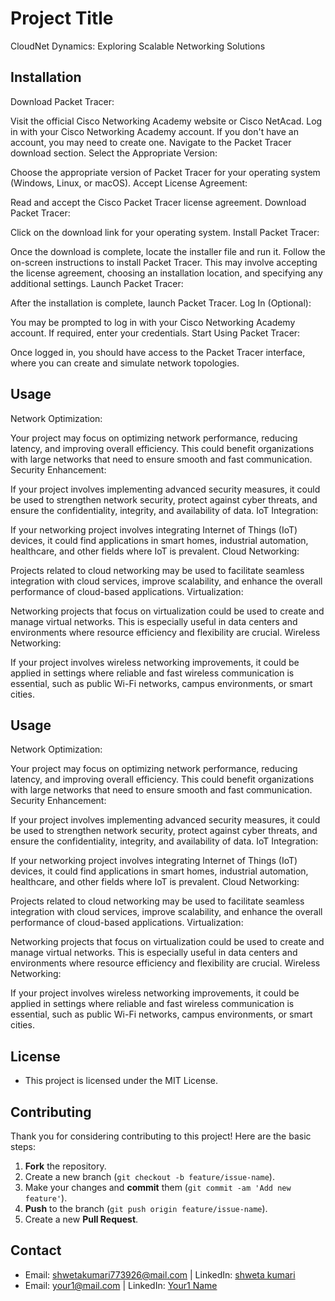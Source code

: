 # Project Title

CloudNet Dynamics: Exploring Scalable Networking Solutions

## Installation
 
Download Packet Tracer:

Visit the official Cisco Networking Academy website or Cisco NetAcad.
Log in with your Cisco Networking Academy account. If you don't have an account, you may need to create one.
Navigate to the Packet Tracer download section.
Select the Appropriate Version:

Choose the appropriate version of Packet Tracer for your operating system (Windows, Linux, or macOS).
Accept License Agreement:

Read and accept the Cisco Packet Tracer license agreement.
Download Packet Tracer:

Click on the download link for your operating system.
Install Packet Tracer:

Once the download is complete, locate the installer file and run it.
Follow the on-screen instructions to install Packet Tracer. This may involve accepting the license agreement, choosing an installation location, and specifying any additional settings.
Launch Packet Tracer:

After the installation is complete, launch Packet Tracer.
Log In (Optional):

You may be prompted to log in with your Cisco Networking Academy account. If required, enter your credentials.
Start Using Packet Tracer:

Once logged in, you should have access to the Packet Tracer interface, where you can create and simulate network topologies.


## Usage

Network Optimization:

Your project may focus on optimizing network performance, reducing latency, and improving overall efficiency. This could benefit organizations with large networks that need to ensure smooth and fast communication.
Security Enhancement:

If your project involves implementing advanced security measures, it could be used to strengthen network security, protect against cyber threats, and ensure the confidentiality, integrity, and availability of data.
IoT Integration:

If your networking project involves integrating Internet of Things (IoT) devices, it could find applications in smart homes, industrial automation, healthcare, and other fields where IoT is prevalent.
Cloud Networking:

Projects related to cloud networking may be used to facilitate seamless integration with cloud services, improve scalability, and enhance the overall performance of cloud-based applications.
Virtualization:

Networking projects that focus on virtualization could be used to create and manage virtual networks. This is especially useful in data centers and environments where resource efficiency and flexibility are crucial.
Wireless Networking:

If your project involves wireless networking improvements, it could be applied in settings where reliable and fast wireless communication is essential, such as public Wi-Fi networks, campus environments, or smart cities.


## Usage
Network Optimization:

Your project may focus on optimizing network performance, reducing latency, and improving overall efficiency. This could benefit organizations with large networks that need to ensure smooth and fast communication.
Security Enhancement:

If your project involves implementing advanced security measures, it could be used to strengthen network security, protect against cyber threats, and ensure the confidentiality, integrity, and availability of data.
IoT Integration:

If your networking project involves integrating Internet of Things (IoT) devices, it could find applications in smart homes, industrial automation, healthcare, and other fields where IoT is prevalent.
Cloud Networking:

Projects related to cloud networking may be used to facilitate seamless integration with cloud services, improve scalability, and enhance the overall performance of cloud-based applications.
Virtualization:

Networking projects that focus on virtualization could be used to create and manage virtual networks. This is especially useful in data centers and environments where resource efficiency and flexibility are crucial.
Wireless Networking:

If your project involves wireless networking improvements, it could be applied in settings where reliable and fast wireless communication is essential, such as public Wi-Fi networks, campus environments, or smart cities.


## License
- This project is licensed under the MIT License. 

## Contributing
Thank you for considering contributing to this project! Here are the basic steps:
1. **Fork** the repository.
2. Create a new branch (`git checkout -b feature/issue-name`).
3. Make your changes and **commit** them (`git commit -am 'Add new feature'`).
4. **Push** to the branch (`git push origin feature/issue-name`).
5. Create a new **Pull Request**.

## Contact
- Email: [shwetakumari773926@mail.com](mailto:your@mail.com) | LinkedIn: [shweta kumari](https://www.linkedin.com/in/your-address/)
- Email: [your1@mail.com](mailto:your1@mail.com) | LinkedIn: [Your1 Name](https://www.linkedin.com/in/your-address2/)
